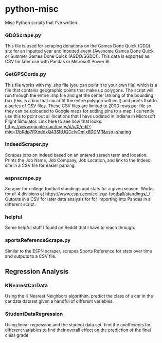 # python-misc
Misc Python scripts that I've written.

### GDQScrape.py

This file is used for scraping donations on the Games Done Quick (GDQ) site for an inputted year and inputted event (Awesome Games Done Quick or Summer Games Done Quick (AGDQ/SGDQ)).  This data is exported as CSV for later use with Pandas or Microsoft Power BI.

### GetGPSCords.py

This file works with my .shp file (you can point it to your own file) which is a file that contains geographic points that make up polygons.  The script will run through the entire .shp file and get the center lat/long of the bounding box (this is a box that could fit the entire polygon within it) and prints that to a series of CSV files.  These CSV files are limited to 2000 rows per file so they can be uploaded to Google maps for adding pins to a map.  I currently use this to point out all locations that I have updated in Indiana in Microsoft Flight Simulator.  Link here to see how that looks: https://www.google.com/maps/d/u/0/edit?mid=17pRdp7RXoddxQ43SRUQCeIvOmlx8DDMR&usp=sharing

### IndeedScraper.py

Scrapes jobs on Indeed based on an entered serach term and location.  Prints the Job Name, Job Company, Job Location, and link to the Indeed site in a CSV file for easier parsing.

### espnscrape.py

Scraper for college football standings and stats for a given season.  Works for all 4 divisions at https://www.espn.com/college-football/standings/_/ . Outputs in a CSV for later data analysis for for importing into Pandas in a different script.

### helpful

Some helpful stuff I found on Reddit that I have to reach through.

### sportsReferenceScrape.py

Similar to the ESPN scraper, scrapes Sports Reference for stats over time and outputs to a CSV file.

## Regression Analysis

### KNearestCarData

Using the K Nearest Neighbors algorithim, predict the class of a car in the car.data dataset given a handful of different variables.

### StudentDataRegression

Using linear regression and the student data set, find the coefficients for different variables to find their overall effect on the prediction of the final class grade. 

